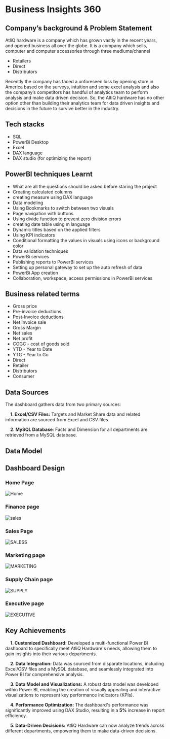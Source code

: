 # Business Insights 360 

## Company’s background & Problem Statement

AtliQ hardware is a company which has grown vastly in the recent years, and opened business all over the globe. It is a company which sells, computer and computer accessories through three mediums/channel

- Retailers
- Direct
- Distributors

Recently the company has faced a unforeseen loss by opening store in America based on the surveys, intuition and some excel analysis and also the company’s competitors has handful of analytics team to perform analysis and make data driven decision. So, the AltiQ hardware has no other option other than building their analytics team for data driven insights and decisions in the future to survive better in the industry. 

## Tech stacks

- SQL
- PowerBi Desktop
- Excel
- DAX language
- DAX studio (for optimizing the report)

## PowerBI techniques Learnt

- What are all the questions should be asked before staring the project
- Creating calculated columns
- creating measure using DAX language
- Data modeling
- Using Bookmarks to switch between two visuals
- Page navigation with buttons
- Using divide function to prevent zero division errors
- creating date table using m language
- Dynamic titles based on the applied filters
- Using KPI indicators
- Conditional formatting the values in visuals using icons or background color
- Data validation techniques
- PowerBi services
- Publishing reports to PowerBi services
- Setting up personal gateway to set up the auto refresh of data
- PowerBi App creation
- Collaboration, workspace, access permissions in PowerBi services

## Business related terms

- Gross price
- Pre-invoice deductions
- Post-Invoice deductions
- Net Invoice sale
- Gross Margin
- Net sales
- Net profit
- COGC - cost of goods sold
- YTD - Year to Date
- YTG - Year to Go
- Direct
- Retailer
- Distributors
- Consumer

## Data Sources
  The dashboard gathers data from two primary sources:

&nbsp;&nbsp;&nbsp;&nbsp;**1. Excel/CSV Files:** Targets and Market Share data and related information are sourced from Excel and CSV files.

&nbsp;&nbsp;&nbsp;&nbsp;**2. MySQL Database**: Facts and Dimension for all departments are retrieved from a MySQL database.

## Data Model

## Dashboard Design
### Home Page
![Home](https://github.com/kiransuryaa/Business-Insights-360-/assets/141052509/b08bf485-ba95-47c2-a72c-15f0ae9cad14)

### Finance page
![sales](https://github.com/kiransuryaa/Business-Insights-360-/assets/141052509/04134c67-d40c-49dd-8b65-6ec4cf5b1779)

### Sales Page
![SALESS](https://github.com/kiransuryaa/Business-Insights-360-/assets/141052509/e97daaa8-6e32-4c91-aeb8-753dd5470887)

### Marketing page
![MARKETING](https://github.com/kiransuryaa/Business-Insights-360-/assets/141052509/eadc0f97-26de-46fa-8007-6ee780419f88)

### Supply Chain page
![SUPPLY](https://github.com/kiransuryaa/Business-Insights-360-/assets/141052509/235dcc1f-0642-488c-9e03-670128adb527)


### Executive page
![EXECUTIVE](https://github.com/kiransuryaa/Business-Insights-360-/assets/141052509/9128acce-1eb4-4c5a-8e9d-8021d7835b03)


## Key Achievements
   &nbsp;&nbsp;&nbsp;&nbsp;**1. Customized Dashboard:** Developed a multi-functional Power BI dashboard to specifically meet AtliQ Hardware's needs, allowing them to gain insights into their various departments. 
   
   &nbsp;&nbsp;&nbsp;&nbsp;**2. Data Integration:** Data was sourced from disparate locations, including Excel/CSV files and a MySQL database, and seamlessly integrated into Power BI for comprehensive analysis.

   &nbsp;&nbsp;&nbsp;&nbsp;**3. Data Model and Visualizations:** A robust data model was developed within Power BI, enabling the creation of visually appealing and interactive visualizations to represent key performance indicators (KPIs).

   &nbsp;&nbsp;&nbsp;&nbsp;**4. Performance Optimization:** The dashboard's performance was significantly improved using DAX Studio, resulting in a **5%** increase in report efficiency.

   &nbsp;&nbsp;&nbsp;&nbsp;**5. Data-Driven Decisions:** AtliQ Hardware can now analyze trends across different departments, empowering them to make data-driven decisions.

